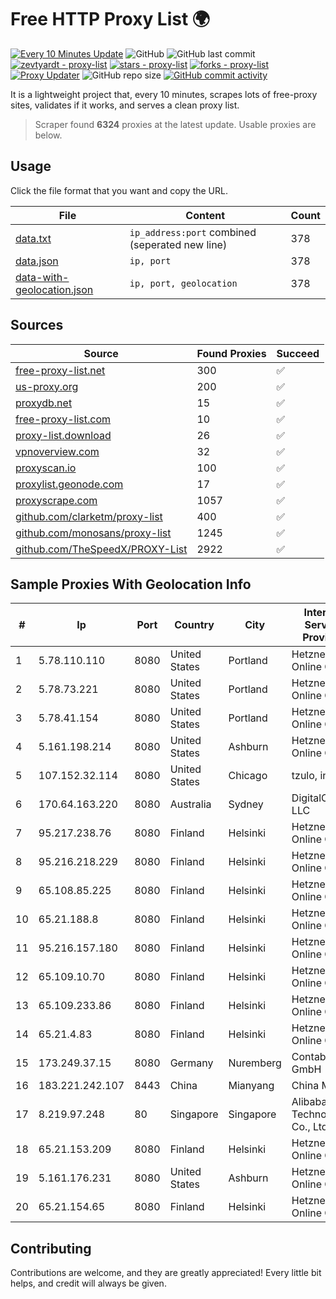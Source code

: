 
# Free HTTP Proxy List 🌍

[![Every 10 Minutes Update](https://github.com/mertguvencli/http-proxy-list/actions/workflows/main.yml/badge.svg?branch=main)](https://github.com/mertguvencli/http-proxy-list/actions/workflows/main.yml)
![GitHub](https://img.shields.io/github/license/mertguvencli/http-proxy-list)
![GitHub last commit](https://img.shields.io/github/last-commit/mertguvencli/http-proxy-list)
[![zevtyardt - proxy-list](https://img.shields.io/static/v1?label=zevtyardt&message=proxy-list&color=blue&logo=github)](https://github.com/zevtyardt/proxy-list "Go to GitHub repo")
[![stars - proxy-list](https://img.shields.io/github/stars/zevtyardt/proxy-list?style=social)](https://github.com/zevtyardt/proxy-list)
[![forks - proxy-list](https://img.shields.io/github/forks/zevtyardt/proxy-list?style=social)](https://github.com/zevtyardt/proxy-list)
[![Proxy Updater](https://github.com/zevtyardt/proxy-list/workflows/Proxy%20Updater/badge.svg)](https://github.com/zevtyardt/proxy-list/actions?query=workflow:"Proxy+Updater")
![GitHub repo size](https://img.shields.io/github/repo-size/zevtyardt/proxy-list)
[![GitHub commit activity](https://img.shields.io/github/commit-activity/m/zevtyardt/proxy-list?logo=commits)](https://github.com/zevtyardt/proxy-list/commits/main)

It is a lightweight project that, every 10 minutes, scrapes lots of free-proxy sites, validates if it works, and serves a clean proxy list.

> Scraper found **6324** proxies at the latest update. Usable proxies are below.

## Usage

Click the file format that you want and copy the URL.

|File|Content|Count|
|----|-------|-----|
|[data.txt](https://raw.githubusercontent.com/mertguvencli/http-proxy-list/main/proxy-list/data.txt)|`ip_address:port` combined (seperated new line)|378|
|[data.json](https://raw.githubusercontent.com/mertguvencli/http-proxy-list/main/proxy-list/data.json)|`ip, port`|378|
|[data-with-geolocation.json](https://raw.githubusercontent.com/mertguvencli/http-proxy-list/main/proxy-list/data-with-geolocation.json)|`ip, port, geolocation`|378|

## Sources

|Source|Found Proxies|Succeed|
|------|-------------|-------|
|[free-proxy-list.net](https://free-proxy-list.net)|300|✅|
|[us-proxy.org](https://www.us-proxy.org)|200|✅|
|[proxydb.net](http://proxydb.net)|15|✅|
|[free-proxy-list.com](https://free-proxy-list.com/?page=&port=&type%5B%5D=http&type%5B%5D=https&up_time=0&search=Search)|10|✅|
|[proxy-list.download](https://www.proxy-list.download/HTTP)|26|✅|
|[vpnoverview.com](https://vpnoverview.com/privacy/anonymous-browsing/free-proxy-servers)|32|✅|
|[proxyscan.io](https://www.proxyscan.io)|100|✅|
|[proxylist.geonode.com](https://proxylist.geonode.com/api/proxy-list?limit=300&page=1&sort_by=lastChecked&sort_type=desc&protocols=http,https)|17|✅|
|[proxyscrape.com](https://api.proxyscrape.com/v2/?request=displayproxies&protocol=http&timeout=10000&country=all&ssl=all&anonymity=all)|1057|✅|
|[github.com/clarketm/proxy-list](https://raw.githubusercontent.com/clarketm/proxy-list/master/proxy-list-raw.txt)|400|✅|
|[github.com/monosans/proxy-list](https://raw.githubusercontent.com/monosans/proxy-list/main/proxies/http.txt)|1245|✅|
|[github.com/TheSpeedX/PROXY-List](https://raw.githubusercontent.com/TheSpeedX/PROXY-List/master/http.txt)|2922|✅|


## Sample Proxies With Geolocation Info

|#|Ip|Port|Country|City|Internet Service Provider|
|-|--|----|-------|----|-------------------------|
|1|5.78.110.110|8080|United States|Portland|Hetzner Online GmbH|
|2|5.78.73.221|8080|United States|Portland|Hetzner Online GmbH|
|3|5.78.41.154|8080|United States|Portland|Hetzner Online GmbH|
|4|5.161.198.214|8080|United States|Ashburn|Hetzner Online GmbH|
|5|107.152.32.114|8080|United States|Chicago|tzulo, inc.|
|6|170.64.163.220|8080|Australia|Sydney|DigitalOcean, LLC|
|7|95.217.238.76|8080|Finland|Helsinki|Hetzner Online GmbH|
|8|95.216.218.229|8080|Finland|Helsinki|Hetzner Online GmbH|
|9|65.108.85.225|8080|Finland|Helsinki|Hetzner Online GmbH|
|10|65.21.188.8|8080|Finland|Helsinki|Hetzner Online GmbH|
|11|95.216.157.180|8080|Finland|Helsinki|Hetzner Online GmbH|
|12|65.109.10.70|8080|Finland|Helsinki|Hetzner Online GmbH|
|13|65.109.233.86|8080|Finland|Helsinki|Hetzner Online GmbH|
|14|65.21.4.83|8080|Finland|Helsinki|Hetzner Online GmbH|
|15|173.249.37.15|8080|Germany|Nuremberg|Contabo GmbH|
|16|183.221.242.107|8443|China|Mianyang|China Mobile|
|17|8.219.97.248|80|Singapore|Singapore|Alibaba (US) Technology Co., Ltd.|
|18|65.21.153.209|8080|Finland|Helsinki|Hetzner Online GmbH|
|19|5.161.176.231|8080|United States|Ashburn|Hetzner Online GmbH|
|20|65.21.154.65|8080|Finland|Helsinki|Hetzner Online GmbH|



## Contributing

Contributions are welcome, and they are greatly appreciated! Every
little bit helps, and credit will always be given.

